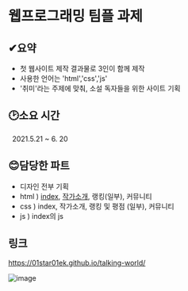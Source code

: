 # 웹프로그래밍 팀플 과제    
  
  
  ## ✔요약 
  - 첫 웹사이트 제작 결과물로 3인이 함께 제작
  - 사용한 언어는 'html','css','js'
  - '취미'라는 주제에 맞춰, 소설 독자들을 위한 사이트 기획   

  
  
  ## 🕑소요 시간
  &nbsp; 2021.5.21 ~ 6. 20    
    
    
  
  ## 😊담당한 파트
  - 디자인 전부 기획
  - html ) [index](https://github.com/01star01ek/talking-world/blob/main/index.html), [작가소개](https://github.com/01star01ek/talking-world/blob/main/author.html), 랭킹(일부), 커뮤니티
  - css ) index, 작가소개, 랭킹 및 평점 (일부), 커뮤니티
  - js ) index의 js 
  
  ## 링크
  https://01star01ek.github.io/talking-world/
  
![image](https://user-images.githubusercontent.com/80823659/204287273-edef8321-eb93-4314-82cf-1e5c8f60fd31.png)
